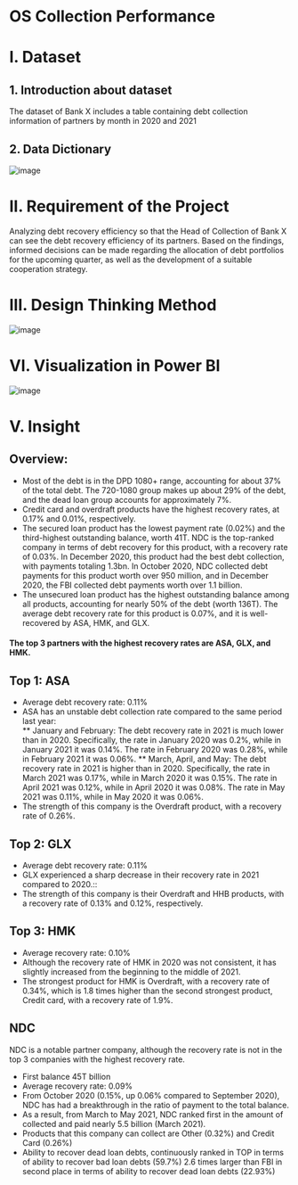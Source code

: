 # OS Collection Performance
# I. Dataset
## 1. Introduction about dataset
The dataset of Bank X includes a table containing debt collection information of partners by month in 2020 and 2021	
## 2. Data Dictionary
![image](https://user-images.githubusercontent.com/129883764/233991260-6f6ac9a3-5e54-4a4a-a399-9414bfdf7279.png)
# II. Requirement of the Project
Analyzing debt recovery efficiency so that the Head of Collection of Bank X can see the debt recovery efficiency of its partners. Based on the findings, informed decisions can be made regarding the allocation of debt portfolios for the upcoming quarter, as well as the development of a suitable cooperation strategy.
# III. Design Thinking Method
![image](https://user-images.githubusercontent.com/129883764/233991659-f9535e5a-9412-4cec-a12e-903f3ef0d1b5.png)
# VI. Visualization in Power BI
![image](https://user-images.githubusercontent.com/129883764/233992042-ead7f7c8-8f87-460d-b38b-0f1d249444d7.png)
# V. Insight
## Overview:
* Most of the debt is in the DPD 1080+ range, accounting for about 37% of the total debt. The 720-1080 group makes up about 29% of the debt, and the dead loan group accounts for approximately 7%.
* Credit card and overdraft products have the highest recovery rates, at 0.17% and 0.01%, respectively.
* The secured loan product has the lowest payment rate (0.02%) and the third-highest outstanding balance, worth 41T. NDC is the top-ranked company in terms of debt recovery for this product, with a recovery rate of 0.03%. In December 2020, this product had the best debt collection, with payments totaling 1.3bn. In October 2020, NDC collected debt payments for this product worth over 950 million, and in December 2020, the FBI collected debt payments worth over 1.1 billion.
* The unsecured loan product has the highest outstanding balance among all products, accounting for nearly 50% of the debt (worth 136T). The average debt recovery rate for this product is 0.07%, and it is well-recovered by ASA, HMK, and GLX. <br>
#### The top 3 partners with the highest recovery rates are ASA, GLX, and HMK.<br>
## Top 1: ASA
* Average debt recovery rate: 0.11%
* ASA has an unstable debt collection rate compared to the same period last year:<br>
   ** January and February: The debt recovery rate in 2021 is much lower than in 2020. Specifically, the rate in January 2020 was 0.2%, while in January 2021 it was 0.14%. The rate in February 2020 was 0.28%, while in February 2021 it was 0.06%.
   ** March, April, and May: The debt recovery rate in 2021 is higher than in 2020. Specifically, the rate in March 2021 was 0.17%, while in March 2020 it was 0.15%. The rate in April 2021 was 0.12%, while in April 2020 it was 0.08%. The rate in May 2021 was 0.11%, while in May 2020 it was 0.06%.
 * The strength of this company is the Overdraft product, with a recovery rate of 0.26%.
## Top 2: GLX
* Average debt recovery rate: 0.11%
* GLX experienced a sharp decrease in their recovery rate in 2021 compared to 2020.:: 
* The strength of this company is their Overdraft and HHB products, with a recovery rate of 0.13% and 0.12%, respectively.
## Top 3: HMK
* Average recovery rate: 0.10%
* Although the recovery rate of HMK in 2020 was not consistent, it has slightly increased from the beginning to the middle of 2021.
* The strongest product for HMK is Overdraft, with a recovery rate of 0.34%, which is 1.8 times higher than the second strongest product, Credit card, with a recovery rate of 1.9%.
## NDC
NDC is a notable partner company, although the recovery rate is not in the top 3 companies with the highest recovery rate.
* First balance 45T billion
* Average recovery rate: 0.09%
* From October 2020 (0.15%, up 0.06% compared to September 2020), NDC has had a breakthrough in the ratio of payment to the total balance.
* As a result, from March to May 2021, NDC ranked first in the amount of collected and paid nearly 5.5 billion (March 2021).
* Products that this company can collect are Other (0.32%) and Credit Card (0.26%)
* Ability to recover dead loan debts, continuously ranked in TOP in terms of ability to recover bad loan debts (59.7%) 2.6 times larger than FBI in second place in terms of ability to recover dead loan debts (22.93%)
